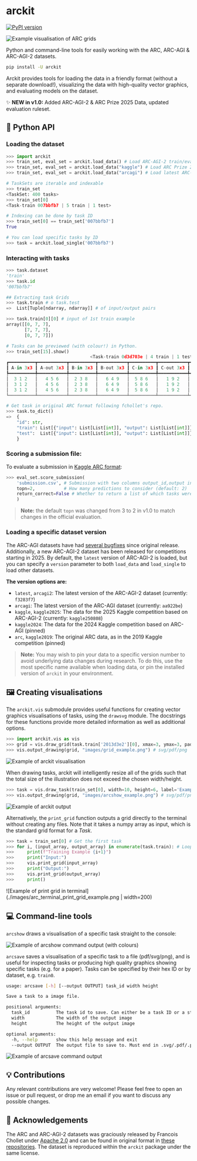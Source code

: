 # arckit

[![PyPI version](https://badge.fury.io/py/arckit.svg)](https://badge.fury.io/py/arckit)

![Example visualisation of ARC grids](./images/allgrids10.svg)

Python and command-line tools for easily working with the ARC, ARC-AGI & ARC-AGI-2 datasets. 

```bash
pip install -U arckit
```

Arckit provides tools for loading the data in a friendly format (without a separate download!), visualizing the data with high-quality vector graphics, and evaluating models on the dataset.

✨ **NEW in v1.0:** Added ARC-AGI-2 & ARC Prize 2025 Data, updated evaluation ruleset.

## 🐍 Python API

### Loading the dataset

```python
>>> import arckit
>>> train_set, eval_set = arckit.load_data() # Load ARC-AGI-2 train/eval.
>>> train_set, eval_set = arckit.load_data("kaggle") # Load ARC Prize 2025
>>> train_set, eval_set = arckit.load_data("arcagi") # Load latest ARC-AGI-1

# TaskSets are iterable and indexable
>>> train_set 
<TaskSet: 400 tasks>
>>> train_set[0]
<Task-train 007bbfb7 | 5 train | 1 test>

# Indexing can be done by task ID
>>> train_set[0] == train_set['007bbfb7']
True

# You can load specific tasks by ID
>>> task = arckit.load_single('007bbfb7')
```

### Interacting with tasks

```python
>>> task.dataset
'train'
>>> task.id
'007bbfb7'

## Extracting task Grids
>>> task.train # o task.test
=>  List[Tuple[ndarray, ndarray]] # of input/output pairs

>>> task.train[0][0] # input of 1st train example
array([[0, 7, 7],
       [7, 7, 7],
       [0, 7, 7]])

# Tasks can be previewed (with colour!) in Python.
>>> train_set[15].show()
                                <Task-train 0d3d703e | 4 train | 1 test>
┏━━━━━━━━━━┳━━━━━━━━━━━┳━━━━━━━━━━┳━━━━━━━━━━━┳━━━━━━━━━━┳━━━━━━━━━━━┳━━━━━━━━━━┳━━━━━━━━━━━┳━━┳━━━━━━━━┓
┃ A-in 3x3 ┃ A-out 3x3 ┃ B-in 3x3 ┃ B-out 3x3 ┃ C-in 3x3 ┃ C-out 3x3 ┃ D-in 3x3 ┃ D-out 3x3 ┃  ┃ TA-in  ┃
┡━━━━━━━━━━╇━━━━━━━━━━━╇━━━━━━━━━━╇━━━━━━━━━━━╇━━━━━━━━━━╇━━━━━━━━━━━╇━━━━━━━━━━╇━━━━━━━━━━━╇━━╇━━━━━━━━┩
│  3 1 2   │   4 5 6   │  2 3 8   │   6 4 9   │  5 8 6   │   1 9 2   │  9 4 2   │   8 3 6   │  │ 8 1 3  │
│  3 1 2   │   4 5 6   │  2 3 8   │   6 4 9   │  5 8 6   │   1 9 2   │  9 4 2   │   8 3 6   │  │ 8 1 3  │
│  3 1 2   │   4 5 6   │  2 3 8   │   6 4 9   │  5 8 6   │   1 9 2   │  9 4 2   │   8 3 6   │  │ 8 1 3  │
└──────────┴───────────┴──────────┴───────────┴──────────┴───────────┴──────────┴───────────┴──┴────────┘

# Get task in original ARC format following fchollet's repo.
>>> task.to_dict()
=>  {
    "id": str,
    "train": List[{"input": List[List[int]], "output": List[List[int]]}],
    "test":  List[{"input": List[List[int]], "output": List[List[int]]}]
    }
```

### Scoring a submission file:

To evaluate a submission in [Kaggle ARC format](https://www.kaggle.com/competitions/abstraction-and-reasoning-challenge/overview/evaluation):

```python
>>> eval_set.score_submission(
    'submission.csv', # Submission with two columns output_id,output in Kaggle fomrat
    topn=2,           # How many predictions to consider (default: 2)
    return_correct=False # Whether to return a list of which tasks were solved
    )
```

> **Note:** the default `topn` was changed from 3 to 2 in v1.0 to match changes in the official evaluation.

### Loading a specific dataset version

The ARC-AGI datasets have had [several bugfixes](https://github.com/arcprize/ARC-AGI-2/blob/main/changelog.md) since original release. Additionally, a new ARC-AGI-2 dataset has been released for competitions starting in 2025. By default, the `latest` version of ARC-AGI-2 is loaded, but you can specify a `version` parameter to both `load_data` and `load_single` to load other datasets. 

**The version options are:**

- `latest`, `arcagi2`: The latest version of the ARC-AGI-2 dataset (currently: `f3283f7`)
- `arcagi`: The latest version of the ARC-AGI dataset (currently: `aa922be`)
- `kaggle`, `kaggle2025`: The data for the 2025 Kaggle competition based on ARC-AGI-2 (currently: `kaggle250808`)
- `kaggle2024`: The data for the 2024 Kaggle competition based on ARC-AGI (pinned)
- `arc`, `kaggle2019`: The original ARC data, as in the 2019 Kaggle competition (pinned)

> **Note:** You may wish to pin your data to a specific version number to avoid underlying data changes during research. To do this, use the most specific name available when loading data, or pin the installed version of `arckit` in your environment.

## 🖼️ Creating visualisations

The `arckit.vis` submodule provides useful functions for creating vector graphics visualisations of tasks, using the `drawsvg` module. The docstrings for these functions provide more detailed information as well as additional options.

```python
>>> import arckit.vis as vis
>>> grid = vis.draw_grid(task.train['2013d3e2'][0], xmax=3, ymax=3, padding=.5, label='Example')
>>> vis.output_drawing(grid, "images/grid_example.png") # svg/pdf/png
```

![Example of arckit visualisation](./images/grid_example.png)

When drawing tasks, arckit will intelligently resize all of the grids such that the total size of the illustration does not exceed the chosen width/height.

```python
>>> task = vis.draw_task(train_set[0], width=10, height=6, label='Example')
>>> vis.output_drawing(grid, "images/arcshow_example.png") # svg/pdf/png
```

![Example of arckit output](./images/arcsave_example.png)

Alternatively, the `print_grid` function outputs a grid directly to the terminal without creating any files. Note that it takes a numpy array as input, which is the standard grid format for a *Task*.

```python
>>> task = train_set[0] # Get the first task
>>> for i, (input_array, output_array) in enumerate(task.train): # Loop through the training examples
>>>     print(f"Training Example {i+1}")
>>>     print("Input:")
>>>     vis.print_grid(input_array)
>>>     print("Output:")
>>>     vis.print_grid(output_array)
>>>     print()
```

![Example of print grid in terminal](./images/arc_terminal_print_grid_example.png | width=200)

## 💻 Command-line tools

`arcshow` draws a visualisation of a specific task straight to the console:

![Example of arcshow command output (with colours)](./images/arcshow_example.png)

`arcsave` saves a visualisation of a specific task to a file (pdf/svg/png), and is useful for inspecting tasks or producing high quality graphics showing specific tasks (e.g. for a paper). Tasks can be specified by their hex ID or by dataset, e.g. `train0`.

```bash
usage: arcsave [-h] [--output OUTPUT] task_id width height

Save a task to a image file.

positional arguments:
  task_id          The task id to save. Can either be a task ID or a string e.g. `train0`
  width            The width of the output image
  height           The height of the output image

optional arguments:
  -h, --help       show this help message and exit
  --output OUTPUT  The output file to save to. Must end in .svg/.pdf/.png. By default, pdf is used.
  ```

![Example of arcsave command output](./images/arcsave_example.png)

## 💡 Contributions

Any relevant contributions are very welcome! Please feel free to open an issue or pull request, or drop me an email if you want to discuss any possible changes.

## 📜 Acknowledgements

The ARC and ARC-AGI-2 datasets was graciously released by Francois Chollet under [Apache 2.0](https://github.com/fchollet/ARC/blob/master/LICENSE) and can be found in original format in [these](https://github.com/fchollet/ARC) [repositories](https://github.com/arcprize/ARC-AGI-2).  The dataset is reproduced within the `arckit` package under the same license.
